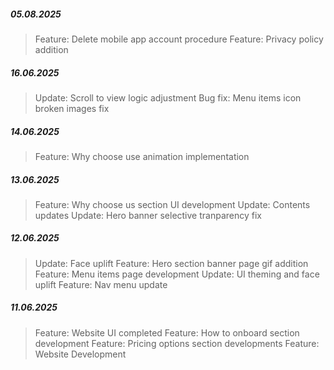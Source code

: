 ##### 05.08.2025

> Feature: Delete mobile app account procedure
> Feature: Privacy policy addition

##### 16.06.2025

> Update: Scroll to view logic adjustment
> Bug fix: Menu items icon broken images fix

##### 14.06.2025

> Feature: Why choose use animation implementation

##### 13.06.2025

> Feature: Why choose us section UI development
> Update: Contents updates
> Update: Hero banner selective tranparency fix

##### 12.06.2025

> Update: Face uplift
> Feature: Hero section banner page gif addition
> Feature: Menu items page development
> Update: UI theming and face uplift
> Feature: Nav menu update

##### 11.06.2025

> Feature: Website UI completed
> Feature: How to onboard section development
> Feature: Pricing options section developments
> Feature: Website Development
